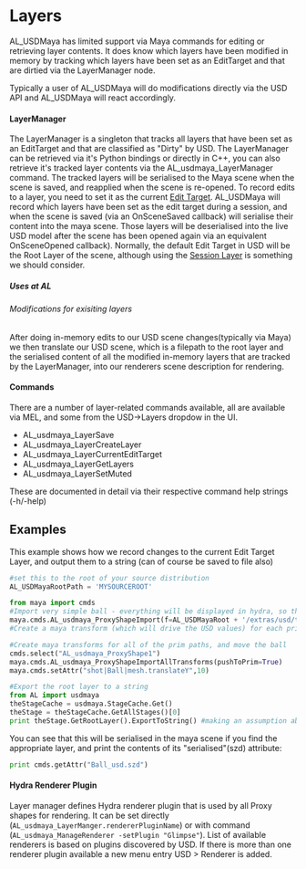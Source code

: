 # Layers


AL_USDMaya has limited support via Maya commands for editing or retrieving layer contents. It does know which layers have been modified in memory by tracking which layers have been set as an EditTarget and that are dirtied via the LayerManager node.

Typically a user of AL_USDMaya will do modifications directly via the USD API and AL_USDMaya will react accordingly.

#### LayerManager
The LayerManager is a singleton that tracks all layers that have been set as an EditTarget and that are classified as "Dirty" by USD. The LayerManager can be retrieved via it's Python bindings or directly in C++, you can also retrieve it's tracked layer contents via the AL_usdmaya_LayerManager command.
The tracked layers will be serialised to the Maya scene when the scene is saved, and reapplied when the scene is re-opened.
To record edits to a layer, you need to set it as the current [Edit Target](https://graphics.pixar.com/usd/docs/USD-Glossary.html#USDGlossary-EditTarget). 
AL_USDMaya will record which layers have been set as the edit target during a session, and when the scene is saved (via an OnSceneSaved callback) will serialise their content into the maya scene. Those layers will be deserialised into the live USD model after the scene has been opened again via an equivalent OnSceneOpened callback).
Normally, the default Edit Target in USD will be the Root Layer of the scene, although using the [Session Layer](https://graphics.pixar.com/usd/docs/USD-Glossary.html#USDGlossary-SessionLayer) is something we should consider.

##### Uses at AL
###### Modifications for exisiting layers
After doing in-memory edits to our USD scene changes(typically via Maya) we then translate our USD scene, which is a filepath to the root layer and the serialised content of all the modified in-memory layers that are tracked by the LayerManager, into our renderers scene description for rendering. 

#### Commands 
There are a number of layer-related commands available, all are available via MEL, and some from the USD->Layers dropdow in the UI.
+ AL_usdmaya_LayerSave
+ AL_usdmaya_LayerCreateLayer
+ AL_usdmaya_LayerCurrentEditTarget
+ AL_usdmaya_LayerGetLayers
+ AL_usdmaya_LayerSetMuted

These are documented in detail via their respective command help strings (-h/-help)

## Examples

This example shows how we record changes to the current Edit Target Layer, and output them to a string (can of course be saved to file 
also)
```python
#set this to the root of your source distribution
AL_USDMayaRootPath = 'MYSOURCEROOT'

from maya import cmds
#Import very simple ball - everything will be displayed in hydra, so this should create a single transform and shape
maya.cmds.AL_usdmaya_ProxyShapeImport(f=AL_USDMayaRoot + '/extras/usd/tutorials/endToEndMaya/assets/Ball/Ball.usd', name='shot')
#Create a maya transform (which will drive the USD values) for each prim in USD

#Create maya transforms for all of the prim paths, and move the ball  
cmds.select("AL_usdmaya_ProxyShape1")
maya.cmds.AL_usdmaya_ProxyShapeImportAllTransforms(pushToPrim=True)
maya.cmds.setAttr("shot|Ball|mesh.translateY",10) 

#Export the root layer to a string
from AL import usdmaya
theStageCache = usdmaya.StageCache.Get()
theStage = theStageCache.GetAllStages()[0]
print theStage.GetRootLayer().ExportToString() #making an assumption about root layer being current layer
```

You can see that this will be serialised in the maya scene if you find the appropriate layer, and print the contents of its "serialised"(szd) attribute:
```python
print cmds.getAttr("Ball_usd.szd")
```    

#### Hydra Renderer Plugin

Layer manager defines Hydra renderer plugin that is used by all Proxy shapes for rendering. It can be set directly (`AL_usdmaya_LayerManger.rendererPluginName`) or with command (`AL_usdmaya_ManageRenderer -setPlugin "Glimpse"`).
List of available renderers is based on plugins discovered by USD. If there is more than one renderer plugin available a new menu entry USD > Renderer is added.

